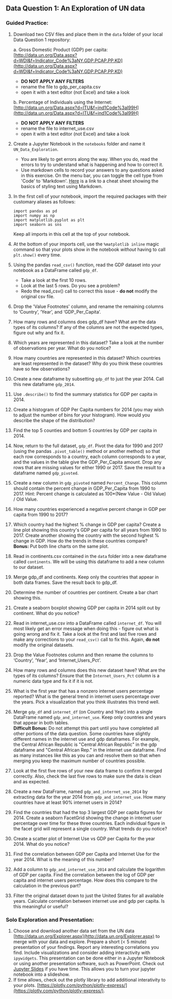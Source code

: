 ## **Data Question 1: An Exploration of UN data**

### Guided Practice:
 1.	Download two CSV files and place them in the `data` folder of your local Data Question 1 repository:
    
    a.	Gross Domestic Product (GDP) per capita: 
[http://data.un.org/Data.aspx?d=WDI&f=Indicator_Code%3aNY.GDP.PCAP.PP.KD](http://data.un.org/Data.aspx?d=WDI&f=Indicator_Code%3aNY.GDP.PCAP.PP.KD)

    * **DO NOT APPLY ANY FILTERS**
    * rename the file to gdp_per_capita.csv
    * open it with a text editor (not Excel) and take a look
    
    b.	Percentage of Individuals using the Internet: 
[http://data.un.org/Data.aspx?d=ITU&f=ind1Code%3aI99H](http://data.un.org/Data.aspx?d=ITU&f=ind1Code%3aI99H)
    * **DO NOT APPLY ANY FILTERS**
    * rename the file to internet_use.csv
    * open it with a text editor (not Excel) and take a look

2. Create a Jupyter Notebook in the `notebooks` folder and name it `UN_Data_Exploration`.
    *  You are likely to get errors along the way. When you do, read the errors to try to understand what is happening and how to correct it.
    * Use markdown cells to record your answers to any questions asked in this exercise. On the menu bar, you can toggle the cell type from 'Code' to 'Markdown'. [Here](https://www.markdownguide.org/cheat-sheet/) is a link to a cheat sheet showing the basics of styling text using Markdown.

3.	In the first cell of your notebook, import the required packages with their customary aliases as follows:

    `import pandas as pd`   
    `import numpy as np`  
    `import matplotlib.pyplot as plt`  
    `import seaborn as sns`
    
    Keep all imports in this cell at the top of your notebook.
    
4.	At the bottom of your imports cell, use the `%matplotlib inline` magic command so that your plots show in the notebook _without_ having to call `plt.show()` every time.

5.	Using the pandas `read_csv()` function, read the GDP dataset into your notebook as a DataFrame called `gdp_df`. 
    * Take a look at the first 10 rows. 
    * Look at the last 5 rows. Do you see a problem?
    * Redo the read_csv() call to correct this issue - **do not** modify the original csv file.

6. Drop the 'Value Footnotes' column, and rename the remaining columns to ‘Country’, ‘Year’, and ‘GDP_Per_Capita’.

7. How many rows and columns does gdp_df have? What are the data types of its columns? If any of the columns are not the expected types, figure out why and fix it.

8. Which years are represented in this dataset? Take a look at the number of observations per year. What do you notice?

9. How many countries are represented in this dataset? Which countries are least represented in the dataset? Why do you think these countries have so few observations?

10. Create a new dataframe by subsetting `gdp_df` to just the year 2014. Call this new dataframe `gdp_2014`.

11. Use `.describe()` to find the summary statistics for GDP per capita in 2014. 

12. Create a histogram of GDP Per Capita numbers for 2014 (you may wish to adjust the number of bins for your histogram). How would you describe the shape of the distribution?

13. Find the top 5 counties and bottom 5 countries by GDP per capita in 2014.

14. Now, return to the full dataset, `gdp_df`. Pivot the data for 1990 and 2017 (using the pandas `.pivot_table()` method or another method) so that each row corresponds to a country, each column corresponds to a year, and the values in the table give the GDP_Per_Capita amount. Drop any rows that are missing values for either 1990 or 2017. Save the result to a dataframe named `gdp_pivoted`.

15. Create a new column in `gdp_pivoted` named `Percent_Change`. This column should contain the percent change in GDP_Per_Capita from 1990 to 2017. Hint: Percent change is calculated as 100*(New Value - Old Value) / Old Value.

16. How many countries experienced a negative percent change in GDP per capita from 1990 to 2017?

17. Which country had the highest % change in GDP per capita? Create a line plot showing this country's GDP per capita for all years from 1990 to 2017. Create another showing the country with the second highest % change in GDP. How do the trends in these countries compare?  
**Bonus:** Put both line charts on the same plot.

18. Read in continents.csv contained in the `data` folder into a new dataframe called `continents`. We will be using this dataframe to add a new column to our dataset.

19. Merge gdp_df and continents. Keep only the countries that appear in both data frames. Save the result back to gdp_df.

20. Determine the number of countries per continent. Create a bar chart showing this.

21. Create a seaborn boxplot showing GDP per capita in 2014 split out by continent. What do you notice?

22. Read in internet_use.csv into a DataFrame called `internet_df`. You will most likely get an error message when doing this - figure out what is going wrong and fix it. Take a look at the first and last five rows and make any corrections to your `read_csv()` call to fix this. Again, **do not** modify the original datasets. 

23. Drop the Value Footnotes column and then rename the columns to ‘Country’, ‘Year’, and ‘Internet_Users_Pct’.

24. How many rows and columns does this new dataset have? What are the types of its columns? Ensure that the `Internet_Users_Pct` column is a numeric data type and fix it if it is not.

25. What is the first year that has a nonzero internet users percentage reported? What is the general trend in internet users percentage over the years. Pick a visualization that you think illustrates this trend well.

26. Merge `gdp_df` and `internet_df` (on Country and Year) into a single DataFrame named `gdp_and_internet_use`. Keep only countries and years that appear in both tables.  
**Difficult Bonus:** Do not attempt this part until you have completed all other portions of the data question. Some countries have slightly different names in the internet use and gdp dataframes. For example, the Central African Republic is "Central African Republic" in the gdp dataframe and "Central African Rep." in the internet use dataframe. Find as many instances like this as you can and resolve them so that when merging you keep the maximum number of countries possible.

27.	Look at the first five rows of your new data frame to confirm it merged correctly. Also, check the last five rows to make sure the data is clean and as expected.

28. Create a new DataFrame, named `gdp_and_internet_use_2014` by extracting data for the year 2014 from `gdp_and_internet_use`. How many countries have at least 90% internet users in 2014?

29. Find the countries that had the top 3 largest GDP per capita figures for 2014. Create a seaborn FacetGrid showing the change in internet user percentage over time for these three countries. Each individual figure in the facet grid will represent a single country.  What trends do you notice?

30. Create a scatter plot of Internet Use vs GDP per Capita for the year 2014. What do you notice?

31. Find the correlation between GDP per Capita and Internet Use for the year 2014. What is the meaning of this number?

32. Add a column to `gdp_and_internet_use_2014` and calculate the logarithm of GDP per capita. Find the correlation between the log of GDP per capita and internet users percentage. How does this compare to the calculation in the previous part?
 
33. Filter the original dataset down to just the United States for all available years. Calculate correlation between internet use and gdp per capita. Is this meaningful or useful?


### Solo Exploration and Presentation:
1. Choose and download another data set from the UN data [http://data.un.org/Explorer.aspx](http://data.un.org/Explorer.aspx) to merge with your data and explore. Prepare a short (< 5 minute) presentation of your findings. Report any interesting correlations you find. Include visualizations and consider adding interactivity with `ipywidgets`. This presentation can be done either in a Jupyter Notebook or using another presentation software, such as PowerPoint. Check out [Jupyter Slides](https://medium.com/learning-machine-learning/present-your-data-science-projects-with-jupyter-slides-75f20735eb0f) if you have time. This allows you to turn your jupyter notebook into a slideshow.
2.    If time allows, check out the plotly library to add additional interativity to your plots. [https://plotly.com/python/plotly-express/](https://plotly.com/python/plotly-express/).
